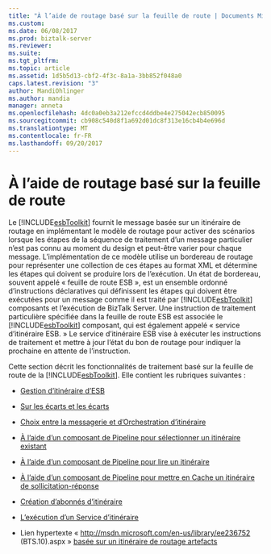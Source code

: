 ```yaml
---
title: "À l’aide de routage basé sur la feuille de route | Documents Microsoft"
ms.custom: 
ms.date: 06/08/2017
ms.prod: biztalk-server
ms.reviewer: 
ms.suite: 
ms.tgt_pltfrm: 
ms.topic: article
ms.assetid: 1d5b5d13-cbf2-4f3c-8a1a-3bb852f048a0
caps.latest.revision: "3"
author: MandiOhlinger
ms.author: mandia
manager: anneta
ms.openlocfilehash: 4dc0a0eb3a212efccd4ddbe4e275042ecb850095
ms.sourcegitcommit: cb908c540d8f1a692d01dc8f313e16cb4b4e696d
ms.translationtype: MT
ms.contentlocale: fr-FR
ms.lasthandoff: 09/20/2017
---
```

# <a name="using-itinerary-based-routing"></a>À l’aide de routage basé sur la feuille de route
Le [!INCLUDE[esbToolkit](../includes/esbtoolkit-md.md)] fournit le message basée sur un itinéraire de routage en implémentant le modèle de routage pour activer des scénarios lorsque les étapes de la séquence de traitement d’un message particulier n’est pas connu au moment du design et peut-être varier pour chaque message. L’implémentation de ce modèle utilise un bordereau de routage pour représenter une collection de ces étapes au format XML et détermine les étapes qui doivent se produire lors de l’exécution. Un état de bordereau, souvent appelé « feuille de route ESB », est un ensemble ordonné d’instructions déclaratives qui définissent les étapes qui doivent être exécutées pour un message comme il est traité par [!INCLUDE[esbToolkit](../includes/esbtoolkit-md.md)] composants et l’exécution de BizTalk Server. Une instruction de traitement particulière spécifiée dans la feuille de route ESB est associée le [!INCLUDE[esbToolkit](../includes/esbtoolkit-md.md)] composant, qui est également appelé « service d’itinéraire ESB. » Le service d’itinéraire ESB vise à exécuter les instructions de traitement et mettre à jour l’état du bon de routage pour indiquer la prochaine en attente de l’instruction.  
  
 Cette section décrit les fonctionnalités de traitement basé sur la feuille de route de la [!INCLUDE[esbToolkit](../includes/esbtoolkit-md.md)]. Elle contient les rubriques suivantes :  
  
-   [Gestion d’itinéraire d’ESB](../esb-toolkit/esb-itinerary-management.md)  
  
-   [Sur les écarts et les écarts](../esb-toolkit/on-ramps-and-off-ramps.md)  
  
-   [Choix entre la messagerie et d’Orchestration d’itinéraire](../esb-toolkit/choosing-between-messaging-and-orchestration-itinerary-services.md)  
  
-   [À l’aide d’un composant de Pipeline pour sélectionner un itinéraire existant](../esb-toolkit/using-a-pipeline-component-to-select-an-existing-itinerary.md)  
  
-   [À l’aide d’un composant de Pipeline pour lire un itinéraire](../esb-toolkit/using-a-pipeline-component-to-read-an-itinerary.md)  
  
-   [À l’aide d’un composant de Pipeline pour mettre en Cache un itinéraire de sollicitation-réponse](../esb-toolkit/using-a-pipeline-component-to-cache-an-itinerary-for-solicit-response.md)  
  
-   [Création d’abonnés d’itinéraire](../esb-toolkit/creating-itinerary-subscribers.md)  
  
-   [L’exécution d’un Service d’itinéraire](../esb-toolkit/executing-an-itinerary-service.md)  
  
-   Lien hypertexte « http://msdn.microsoft.com/en-us/library/ee236752 (BTS.10).aspx » [basée sur un itinéraire de routage artefacts](../esb-toolkit/itinerary-based-routing-artifacts.md)